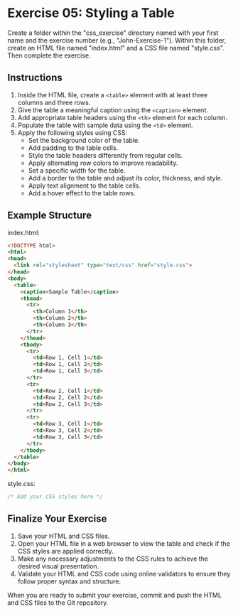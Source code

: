 # Exercise 05: Styling a Table

Create a folder within the "css_exercise" directory named with your first name and the exercise number (e.g., "John-Exercise-1"). Within this folder, create an HTML file named "index.html" and a CSS file named "style.css". Then complete the exercise.

## Instructions

1. Inside the HTML file, create a `<table>` element with at least three columns and three rows.
2. Give the table a meaningful caption using the `<caption>` element.
3. Add appropriate table headers using the `<th>` element for each column.
4. Populate the table with sample data using the `<td>` element.
5. Apply the following styles using CSS:
   - Set the background color of the table.
   - Add padding to the table cells.
   - Style the table headers differently from regular cells.
   - Apply alternating row colors to improve readability.
   - Set a specific width for the table.
   - Add a border to the table and adjust its color, thickness, and style.
   - Apply text alignment to the table cells.
   - Add a hover effect to the table rows.

## Example Structure

index.html:
```html
<!DOCTYPE html>
<html>
<head>
  <link rel="stylesheet" type="text/css" href="style.css">
</head>
<body>
  <table>
    <caption>Sample Table</caption>
    <thead>
      <tr>
        <th>Column 1</th>
        <th>Column 2</th>
        <th>Column 3</th>
      </tr>
    </thead>
    <tbody>
      <tr>
        <td>Row 1, Cell 1</td>
        <td>Row 1, Cell 2</td>
        <td>Row 1, Cell 3</td>
      </tr>
      <tr>
        <td>Row 2, Cell 1</td>
        <td>Row 2, Cell 2</td>
        <td>Row 2, Cell 3</td>
      </tr>
      <tr>
        <td>Row 3, Cell 1</td>
        <td>Row 3, Cell 2</td>
        <td>Row 3, Cell 3</td>
      </tr>
    </tbody>
  </table>
</body>
</html>
```

style.css:
```css
/* Add your CSS styles here */
```

## Finalize Your Exercise

1. Save your HTML and CSS files.
2. Open your HTML file in a web browser to view the table and check if the CSS styles are applied correctly.
3. Make any necessary adjustments to the CSS rules to achieve the desired visual presentation.
4. Validate your HTML and CSS code using online validators to ensure they follow proper syntax and structure.

When you are ready to submit your exercise, commit and push the HTML and CSS files to the Git repository.